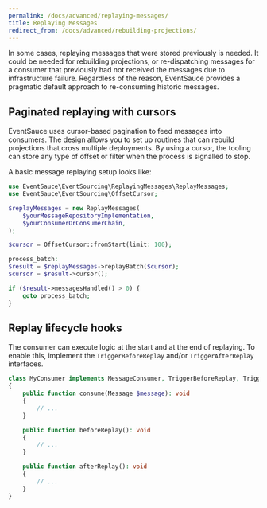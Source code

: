 ```yaml
---
permalink: /docs/advanced/replaying-messages/
title: Replaying Messages
redirect_from: /docs/advanced/rebuilding-projections/
---
```


In some cases, replaying messages that were stored previously is needed. It could be needed
for rebuilding projections, or re-dispatching messages for a consumer that previously had not
received the messages due to infrastructure failure. Regardless of the reason, EventSauce
provides a pragmatic default approach to re-consuming historic messages.

## Paginated replaying with cursors

EventSauce uses cursor-based pagination to feed messages into consumers. The design allows you
to set up routines that can rebuild projections that cross multiple deployments. By using a
cursor, the tooling can store any type of offset or filter when the process is signalled to stop.

A basic message replaying setup looks like:

```php
use EventSauce\EventSourcing\ReplayingMessages\ReplayMessages;
use EventSauce\EventSourcing\OffsetCursor;

$replayMessages = new ReplayMessages(
    $yourMessageRepositoryImplementation,
    $yourConsumerOrConsumerChain,
);

$cursor = OffsetCursor::fromStart(limit: 100);

process_batch:
$result = $replayMessages->replayBatch($cursor);
$cursor = $result->cursor();

if ($result->messagesHandled() > 0) {
    goto process_batch;
}
```

## Replay lifecycle hooks

The consumer can execute logic at the start and at the end of replaying. To enable this,
implement the `TriggerBeforeReplay` and/or `TriggerAfterReplay` interfaces.

```php
class MyConsumer implements MessageConsumer, TriggerBeforeReplay, TriggerAfterReplay
{
    public function consume(Message $message): void
    {
        // ...
    }

    public function beforeReplay(): void
    {
        // ...
    }

    public function afterReplay(): void
    {
        // ...
    }
}
```
